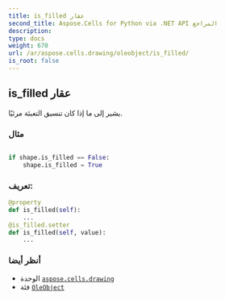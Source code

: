 ```yaml
---
title: is_filled عقار
second_title: Aspose.Cells for Python via .NET API المراجع
description:
type: docs
weight: 670
url: /ar/aspose.cells.drawing/oleobject/is_filled/
is_root: false
---
```

##  is_filled عقار

يشير إلى ما إذا كان تنسيق التعبئة مرئيًا.

###  مثال

```python

if shape.is_filled == False:
    shape.is_filled = True

```
###  تعريف:
```python
@property
def is_filled(self):
    ...
@is_filled.setter
def is_filled(self, value):
    ...
```

###  أنظر أيضا
* الوحدة [`aspose.cells.drawing`](../../)
* فئة [`OleObject`](/cells/python-net/ar/aspose.cells.drawing/oleobject)
